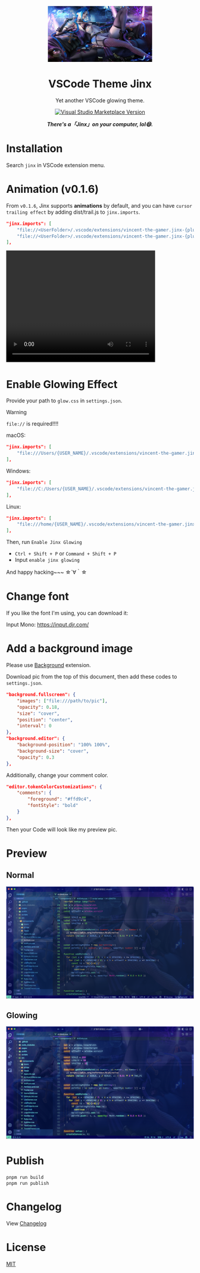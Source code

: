 <div align="center">
    <img src="./.github/jinx.jpg" style="width: 280px; height: 150px;"/>
</div>
<h1 align="center">VSCode Theme Jinx</h1>
<p align="center">Yet another VSCode glowing theme.</p>

<p align="center">
<a href="https://marketplace.visualstudio.com/items?itemName=vincent-the-gamer.jinx" target="__blank"><img src="https://img.shields.io/visual-studio-marketplace/v/vincent-the-gamer.jinx.svg?color=4d9375&amp;label=Marketplace&logo=visual-studio-code" alt="Visual Studio Marketplace Version" /></a>
</p>

<p align="center">
    <b><i>There's a「Jinx」on your computer, lol😄.</i></b>
</p>

# Installation

Search `jinx` in VSCode extension menu.

# Animation (v0.1.6)

From `v0.1.6`, Jinx supports **animations** by default, and you can have `cursor trailing effect` by adding dist/trail.js to `jinx.imports`.

```json
"jinx.imports": [
    "file://<UserFolder>/.vscode/extensions/vincent-the-gamer.jinx-{plugin-version}/glow.css",
    "file://<UserFolder>/.vscode/extensions/vincent-the-gamer.jinx-{plugin-version}/dist/trail.js"
],
```

<video width="400" height="300" controls>
    <source src="./.github/animation.mp4" type="video/mp4">
</video>

# Enable Glowing Effect

Provide your path to `glow.css` in `settings.json`.

> [!WARNING]
> `file://` is required!!!!

macOS:

```json
"jinx.imports": [
    "file:///Users/{USER_NAME}/.vscode/extensions/vincent-the-gamer.jinx-{plugin-version}/glow.css"
],
```

Windows: 
```json
"jinx.imports": [
    "file://C:/Users/{USER_NAME}/.vscode/extensions/vincent-the-gamer.jinx-{plugin-version}/glow.css"
],
```

Linux:

```json
"jinx.imports": [
    "file:///home/{USER_NAME}/.vscode/extensions/vincent-the-gamer.jinx-{plugin-version}/glow.css"
],
```

Then, run `Enable Jinx Glowing`

- `Ctrl + Shift + P` or `Command + Shift + P`
- Input `enable jinx glowing`

And happy hacking~~~ ☆´∀｀☆

# Change font

If you like the font I'm using, you can download it:

Input Mono: https://input.djr.com/

# Add a background image

Please use [Background](https://github.com/shalldie/vscode-background) extension.

Download pic from the top of this document, then add these codes to `settings.json`.
```json
"background.fullscreen": {
    "images": ["file:///path/to/pic"],
    "opacity": 0.18,
    "size": "cover",
    "position": "center",
    "interval": 0
},
"background.editor": {
    "background-position": "100% 100%",
    "background-size": "cover",
    "opacity": 0.3
},
```

Additionally, change your comment color.
```json
"editor.tokenColorCustomizations": {
    "comments": {
        "foreground": "#ffd9c4",
        "fontStyle": "bold"
    }
},
```

Then your Code will look like my preview pic.


# Preview

## Normal
![theme](./.github/theme.png)

## Glowing
![glowing](./.github/glowing.png)

# Publish
```shell
pnpm run build
pnpm run publish
```

# Changelog
View [Changelog](./CHANGELOG.md)

# License
[MIT](./LICENSE)
